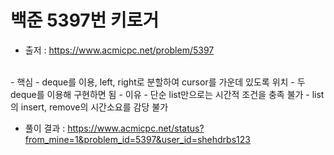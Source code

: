 # 백준 5397번 키로거
- 출저 : https://www.acmicpc.net/problem/5397

<br>
- 핵심 
  - deque를 이용, left, right로 분할하여 cursor를 가운데 있도록 위치
  - 두 deque를 이용해 구현하면 됨
- 이유
  - 단순 list만으로는 시간적 조건을 충족 불가
  - list의 insert, remove의 시간소요를 감당 불가
<br>

- 풀이 결과 : https://www.acmicpc.net/status?from_mine=1&problem_id=5397&user_id=shehdrbs123